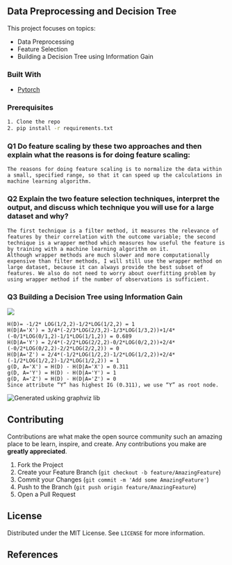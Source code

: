 
<!-- PROJECT LOGO
<br />
<p align="center">
  <a href="https://github.com/othneildrew/Best-README-Template">
    <img src="images/logo.png" alt="Logo" width="80" height="80">
  </a>

  <h3 align="center">Best-README-Template</h3>

  <p align="center">
    An awesome README template to jumpstart your projects!
    <br />
    <a href="https://github.com/othneildrew/Best-README-Template"><strong>Explore the docs »</strong></a>
    <br />
    <br />
    <a href="https://github.com/othneildrew/Best-README-Template">View Demo</a>
    ·
    <a href="https://github.com/othneildrew/Best-README-Template/issues">Report Bug</a>
    ·
    <a href="https://github.com/othneildrew/Best-README-Template/issues">Request Feature</a>
  </p>
</p>
-->


<!-- TABLE OF CONTENTS 
## Table of Contents

* [About the Project](#about-the-project)
  * [Built With](#built-with)
* [Getting Started](#getting-started)
  * [Prerequisites](#prerequisites)
  * [Installation](#installation)
* [Usage](#usage)
* [Roadmap](#roadmap)
* [Contributing](#contributing)
* [License](#license)
* [Contact](#contact)
* [Acknowledgements](#acknowledgements)
-->


<!-- ABOUT THE PROJECT -->
## Data Preprocessing and Decision Tree

This project focuses on topics:
* Data Preprocessing
* Feature Selection
* Building a Decision Tree using Information Gain

### Built With
* [Pytorch](https://github.com/pytorch)

### Prerequisites
```sh
1. Clone the repo
2. pip install -r requirements.txt
```

### Q1 Do feature scaling by these two approaches and then explain what the reasons is for doing feature scaling:

```
The reasons for doing feature scaling is to normalize the data within a small, specified range, so that it can speed up the calculations in machine learning algorithm.
```

### Q2 Explain the two feature selection techniques, interpret the output, and discuss which technique you will use for a large dataset and why?

```
The first technique is a filter method, it measures the relevance of features by their correlation with the outcome variable; the second technique is a wrapper method which measures how useful the feature is by training with a machine learning algorithm on it.
Although wrapper methods are much slower and more computationally expensive than filter methods, I will still use the wrapper method on large dataset, because it can always provide the best subset of features. We also do not need to worry about overfitting problem by using wrapper method if the number of observations is sufficient.
```

### Q3 Building a Decision Tree using Information Gain

![](https://github.com/kuangzijian/UAlberta-Multimedia-Master-Program-MM811-2020-Assignment-1/blob/main/images/Decision%20Tree.png)
```
H(D)= -1/2* LOG(1/2,2)-1/2*LOG(1/2,2) = 1
H(D|A='X') = 3/4*(-2/3*LOG(2/3,2)-1/3*LOG(1/3,2))+1/4*(-0/1*LOG(0/1,2)-1/1*LOG(1/1,2)) = 0.689
H(D|A='Y') = 2/4*(-2/2*LOG(2/2,2)-0/2*LOG(0/2,2))+2/4*(-0/2*LOG(0/2,2)-2/2*LOG(2/2,2)) = 0
H(D|A='Z') = 2/4*(-1/2*LOG(1/2,2)-1/2*LOG(1/2,2))+2/4*(-1/2*LOG(1/2,2)-1/2*LOG(1/2,2)) = 1
g(D, A='X') = H(D) - H(D|A='X') = 0.311
g(D, A='Y') = H(D) - H(D|A='Y') = 1
g(D, A='Z') = H(D) - H(D|A='Z') = 0
Since attribute “Y” has highest IG (0.311), we use “Y” as root node.
```
![Generated usking graphviz lib](https://github.com/kuangzijian/UAlberta-Multimedia-Master-Program-MM811-2020-Assignment-1/blob/main/images/diabetes.png)

<!-- CONTRIBUTING -->
## Contributing

Contributions are what make the open source community such an amazing place to be learn, inspire, and create. Any contributions you make are **greatly appreciated**.

1. Fork the Project
2. Create your Feature Branch (`git checkout -b feature/AmazingFeature`)
3. Commit your Changes (`git commit -m 'Add some AmazingFeature'`)
4. Push to the Branch (`git push origin feature/AmazingFeature`)
5. Open a Pull Request



<!-- LICENSE -->
## License

Distributed under the MIT License. See `LICENSE` for more information.

## References


